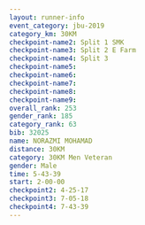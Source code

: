 ```yaml
---
layout: runner-info 
event_category: jbu-2019 
category_km: 30KM 
checkpoint-name2: Split 1 SMK 
checkpoint-name3: Split 2 E Farm 
checkpoint-name4: Split 3 
checkpoint-name5: 
checkpoint-name6: 
checkpoint-name7: 
checkpoint-name8: 
checkpoint-name9: 
overall_rank: 253
gender_rank: 185
category_rank: 63
bib: 32025
name: NORAZMI MOHAMAD
distance: 30KM
category: 30KM Men Veteran
gender: Male
time: 5-43-39
start: 2-00-00
checkpoint2: 4-25-17
checkpoint3: 7-05-18
checkpoint4: 7-43-39
---
```

